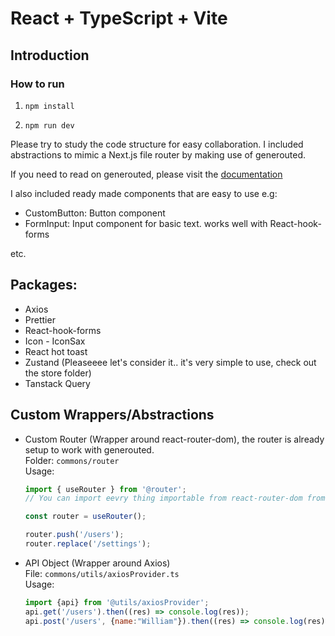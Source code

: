 # React + TypeScript + Vite

## Introduction

### How to run

1. ```npm install```

2. ```npm run dev```


Please try to study the code structure for easy collaboration.
I included abstractions to mimic a Next.js file router by making use of generouted.

If you need to read on generouted, please visit the [documentation](https://github.com/oedotme/generouted)

I also included ready made components that are easy to use e.g:

- CustomButton: Button component
- FormInput: Input component for basic text. works well with React-hook-forms

etc.

## Packages:
- Axios
- Prettier
- React-hook-forms
- Icon -  IconSax
- React hot toast
- Zustand (Pleaseeee let's consider it.. it's very simple to use, check out the store folder)
- Tanstack Query

## Custom Wrappers/Abstractions
- Custom Router (Wrapper around react-router-dom), the router is already setup to work with generouted. <br>Folder: ```commons/router```
  <br> Usage:
  ```jsx
  import { useRouter } from '@router';
  // You can import eevry thing importable from react-router-dom from "@router"
  
  const router = useRouter();
  
  router.push('/users');
  router.replace('/settings');
  ```
- API Object (Wrapper around Axios) <br>File: ```commons/utils/axiosProvider.ts```
  <br>Usage:
  ```jsx
  import {api} from '@utils/axiosProvider';
  api.get('/users').then((res) => console.log(res));
  api.post('/users', {name:"William"}).then((res) => console.log(res));
  ```





